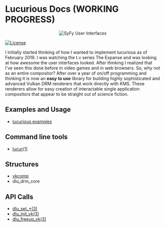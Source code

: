 # Lucurious Docs (WORKING PROGRESS)
[//]: <> (GIF taken from https://gmunk.com/OBLIVION-GFX)
<p align="center"><img src="https://easyip2023.github.io/lucurious-docs/OBLVN_GFX_CHAN_01.gif" alt="SyFy User Interfaces"></p>

[![License](https://img.shields.io/badge/license-MIT-brightgreen.svg)](#license)

I initially started thinking of how I wanted to implement lucurious as of February 2019. I was watching the t.v series The Expanse and was looking at how
awesome the user interfaces looked. After thinking I realized that I've seen this done before in video games and in web browsers. So, why not as an entire compositor?
After over a year of on/off programming and thinking it is now an **easy to use** library for building highly sophisticated and advanced Vulkan DRM renderers 
that work directly with KMS. These renderers allow for easy creation of interactable single application compositors that appear to be straight out of science fiction.

## Examples and Usage
* [lucurious examples](https://github.com/EasyIP2023/lucurious-examples)

## Command line tools
* [lucur(1)](https://easyip2023.github.io/lucurious-docs/cmd/lucur)

## Structures
* [vkcomp](https://easyip2023.github.io/lucurious-docs/structs/vkcomp)
* dlu_drm_core

## API Calls
* [dlu_set_*(3)](https://easyip2023.github.io/lucurious-docs/api/dlu_set)
* [dlu_init_vk(3)](https://easyip2023.github.io/lucurious-docs/api/dlu_init_vk)
* [dlu_freeup_vk(3)](https://easyip2023.github.io/lucurious-docs/api/dlu_freeup_vk)